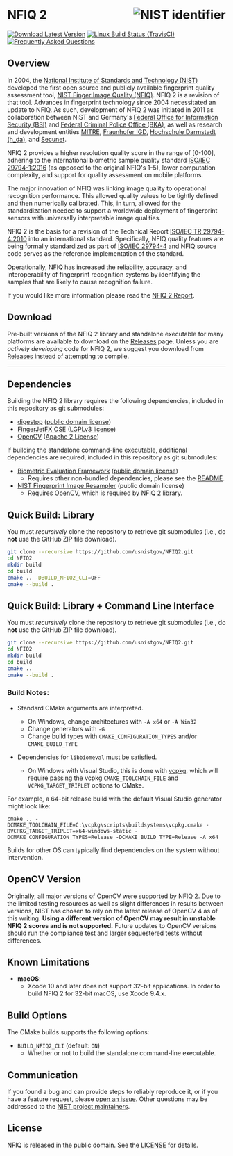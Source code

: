 # NFIQ 2 <img src="cmake/nistident_flright_vec.svg" align="right" alt="NIST identifier" />

[![Download Latest Version](https://img.shields.io/badge/download-v2.1--pre-informational)](https://github.com/usnistgov/NFIQ2/releases)
[![Linux Build Status (TravisCI)](https://travis-ci.org/usnistgov/NFIQ2.svg?branch=master)](https://travis-ci.org/usnistgov/NFIQ2)
[![Frequently Asked Questions](https://img.shields.io/badge/wiki-frequently%20asked%20questions-informational)](https://github.com/usnistgov/NFIQ2/wiki/Frequently-Asked-Questions)

Overview
--------
In 2004, the [National Institute of Standards and Technology (NIST)](https://www.nist.gov) developed the first open source and publicly available fingerprint quality assessment tool, [NIST Finger Image Quality (NFIQ)](https://www.nist.gov/services-resources/software/nist-biometric-image-software-nbis#NFIQ).
NFIQ 2 is a revision of that tool.
Advances in fingerprint technology since 2004 necessitated an update to NFIQ.
As such, development of NFIQ 2 was initiated in 2011 as collaboration between
NIST and Germany's [Federal Office for Information Security (BSI)](https://www.bsi.bund.de/)
and [Federal Criminal Police Office (BKA)](https://www.bka.de), as well as research and development entities [MITRE](https://www.mitre.org),
[Fraunhofer IGD](https://www.igd.fraunhofer.de/), [Hochschule Darmstadt (h_da)](https://h-da.de), and [Secunet](https://www.secunet.com).

NFIQ 2 provides a higher resolution quality score in the range of [0-100], adhering
to the international biometric sample quality standard [ISO/IEC 29794-1:2016](https://www.iso.org/standard/62782.html) (as opposed to the original NFIQ's 1-5),
lower computation complexity, and support for quality assessment on mobile platforms.

The major innovation of NFIQ was linking image quality to operational recognition performance.
This allowed quality values to be tightly defined and then numerically calibrated.
This, in turn, allowed for the standardization needed to support a worldwide deployment of fingerprint sensors with
universally interpretable image qualities.

NFIQ 2 is the basis for a revision of the
Technical Report [ISO/IEC TR 29794-4:2010](http://www.iso.org/iso/catalogue_detail.htm?csnumber=50911)
into an international standard.  Specifically, NFIQ quality features are being formally standardized as part of
[ISO/IEC 29794-4](http://www.iso.org/iso/catalogue_detail.htm?csnumber=62791) and
NFIQ source code serves as the reference implementation of the standard.

Operationally, NFIQ has increased the reliability, accuracy, and interoperability  of fingerprint recognition
systems by identifying the samples that are likely to cause recognition failure.

If you would like more information please read the [NFIQ 2 Report](https://www.nist.gov/document/nfiq2reportpdf).

Download
--------
Pre-built versions of the NFIQ 2 library and standalone executable for many
platforms are available to download on the
[Releases](https://github.com/usnistgov/NFIQ2/releases) page. Unless you are
*actively developing* code for NFIQ 2, we suggest you download from
[Releases](https://github.com/usnistgov/NFIQ2/releases) instead of attempting to
compile.

--------------------------------------------------------------------------------

Dependencies
------------

Building the NFIQ 2 library requires the following dependencies, included in
this repository as git submodules:

 * [digestpp](https://github.com/kerukuro/digestpp) ([public domain license](https://github.com/kerukuro/digestpp/blob/master/LICENSE))
 * [FingerJetFX OSE](https://github.com/FingerJetFXOSE/FingerJetFXOSE) ([LGPLv3 license](https://github.com/FingerJetFXOSE/FingerJetFXOSE/blob/master/COPYRIGHT.txt))
 * [OpenCV](https://github.com/opencv/opencv) ([Apache 2 License](https://github.com/opencv/opencv/blob/master/LICENSE))

If building the standalone command-line executable, additional dependencies are
required, included in this repository as git submodules:

 * [Biometric Evaluation Framework](https://github.com/usnistgov/libbiomeval) ([public domain license](https://github.com/usnistgov/libbiomeval/blob/master/LICENSE.md))
   * Requires other non-bundled dependencies, please see the [README](https://github.com/usnistgov/libbiomeval/blob/master/README.md).
 * [NIST Fingerprint Image Resampler](https://github.com/usnistgov/nfir) (public domain license)
   * Requires [OpenCV](https://github.com/opencv/opencv), which is required by NFIQ 2 library.

Quick Build: Library
--------------------

You must *recursively* clone the repository to retrieve git submodules
(i.e., do **not** use the GitHub ZIP file download).
```bash
git clone --recursive https://github.com/usnistgov/NFIQ2.git
cd NFIQ2
mkdir build
cd build
cmake .. -DBUILD_NFIQ2_CLI=OFF
cmake --build .
```

Quick Build: Library + Command Line Interface
---------------------------------------------
You must *recursively* clone the repository to retrieve git submodules
(i.e., do **not** use the GitHub ZIP file download).
```bash
git clone --recursive https://github.com/usnistgov/NFIQ2.git
cd NFIQ2
mkdir build
cd build
cmake ..
cmake --build .
```

### Build Notes:
 * Standard CMake arguments are interpreted.
   * On Windows, change architectures with `-A x64` or `-A Win32`
   * Change generators with `-G`
   * Change build types with `CMAKE_CONFIGURATION_TYPES` and/or
     `CMAKE_BUILD_TYPE`

 * Dependencies for `libbiomeval` must be satisfied.
    * On Windows with Visual Studio, this is done with
      [vcpkg](https://github.com/microsoft/vcpkg), which will require passing
      the vcpkg `CMAKE_TOOLCHAIN_FILE` and `VCPKG_TARGET_TRIPLET` options
      to CMake.

For example, a 64-bit release build with the default Visual Studio generator
might look like:

```
cmake .. -DCMAKE_TOOLCHAIN_FILE=C:\vcpkg\scripts\buildsystems\vcpkg.cmake -DVCPKG_TARGET_TRIPLET=x64-windows-static -DCMAKE_CONFIGURATION_TYPES=Release -DCMAKE_BUILD_TYPE=Release -A x64
```

Builds for other OS can typically find dependencies on the system without
intervention.

OpenCV Version
--------------
Originally, all major versions of OpenCV were supported by NFIQ 2. Due to the
limited testing resources as well as slight differences in results between
versions, NIST has chosen to rely on the latest release of OpenCV 4 as of this
writing. **Using a different version of OpenCV may result in unstable NFIQ 2
scores and is not supported.** Future updates to OpenCV versions should run the
compliance test and larger sequestered tests without differences.

Known Limitations
-----------------

 * **macOS**:
   * Xcode 10 and later does not support 32-bit applications. In order to build
     NFIQ 2 for 32-bit macOS, use Xcode 9.4.x.

Build Options
-------------
The CMake builds supports the following options:

 * `BUILD_NFIQ2_CLI` (default: `ON`)
   * Whether or not to build the standalone command-line executable.

Communication
-------------
If you found a bug and can provide steps to reliably reproduce it, or if you
have a feature request, please
[open an issue](https://github.com/usnistgov/NFIQ2/issues). Other
questions may be addressed to the
[NIST project maintainers](mailto:nfiq2.development@nist.gov).

License
-------
NFIQ is released in the public domain. See the
[LICENSE](https://github.com/usnistgov/NFIQ2/blob/master/LICENSE.md)
for details.

